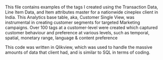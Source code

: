 This file contains examples of the tags I created using the Transaction Data, Line Item Data, and Item attributes master for a nationwide cineplex client in India. 
This Analytics base table, aka, Customer Single View, was instrumental in creating customer segments for targeted Marketing campaigns. Over 100 tags at a customer-level were created which captured customer behaviour and preference at various levels, such as temporal, spatial, monetary range, language & content preference

This code was written in Qlikview, which was used to handle the massive amounts of data that client had, and is similar to SQL in terms of coding.
